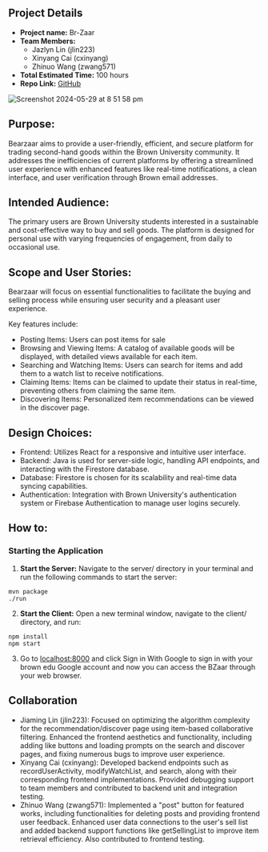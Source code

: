 
## Project Details
- **Project name:** Br-Zaar
- **Team Members:**
  - Jazlyn Lin (jlin223)
  - Xinyang Cai (cxinyang)
  - Zhinuo Wang (zwang571)
- **Total Estimated Time:** 100 hours
- **Repo Link:** [GitHub](https://github.com/cs0320-s24/term-project-candice-novia-jaz)

![Screenshot 2024-05-29 at 8 51 58 pm](https://github.com/JazJaz426/br-zaar/assets/46860162/d0a3668d-64b4-4f0d-834c-b87cc5c67b5a)

## Purpose:
Bearzaar aims to provide a user-friendly, efficient, and secure platform for trading second-hand goods within the Brown University community. It addresses the inefficiencies of current platforms by offering a streamlined user experience with enhanced features like real-time notifications, a clean interface, and user verification through Brown email addresses.

## Intended Audience:
The primary users are Brown University students interested in a sustainable and cost-effective way to buy and sell goods. The platform is designed for personal use with varying frequencies of engagement, from daily to occasional use.

## Scope and User Stories:
Bearzaar will focus on essential functionalities to facilitate the buying and selling process while ensuring user security and a pleasant user experience. 

Key features include:
- Posting Items: Users can post items for sale
- Browsing and Viewing Items: A catalog of available goods will be displayed, with detailed views available for each item.
- Searching and Watching Items: Users can search for items and add them to a watch list to receive notifications.
- Claiming Items: Items can be claimed to update their status in real-time, preventing others from claiming the same item.
- Discovering Items: Personalized item recommendations can be viewed in the discover page.

## Design Choices:
- Frontend: Utilizes React for a responsive and intuitive user interface.
- Backend: Java is used for server-side logic, handling API endpoints, and interacting with the Firestore database.
- Database: Firestore is chosen for its scalability and real-time data syncing capabilities.
- Authentication: Integration with Brown University's authentication system or Firebase Authentication to manage user logins securely.

## How to:

### Starting the Application

1. **Start the Server:** Navigate to the server/ directory in your terminal and run the following commands to start the server:

```
mvn package
./run

```

2. **Start the Client:** Open a new terminal window, navigate to the client/ directory, and run:

```
npm install
npm start
```

3. Go to [localhost:8000](http://localhost:8000/) and click Sign in With Google to sign in with your brown edu Google account and now you can access the BZaar through your web browser.


## Collaboration

- Jiaming Lin (jlin223): Focused on optimizing the algorithm complexity for the recommendation/discover page using item-based collaborative filtering. Enhanced the frontend aesthetics and functionality, including adding like buttons and loading prompts on the search and discover pages, and fixing numerous bugs to improve user experience.
- Xinyang Cai (cxinyang): Developed backend endpoints such as recordUserActivity, modifyWatchList, and search, along with their corresponding frontend implementations. Provided debugging support to team members and contributed to backend unit and integration testing.
- Zhinuo Wang (zwang571): Implemented a "post" button for featured works, including functionalities for deleting posts and providing frontend user feedback. Enhanced user data connections to the user's sell list and added backend support functions like getSellingList to improve item retrieval efficiency. Also contributed to frontend testing.
